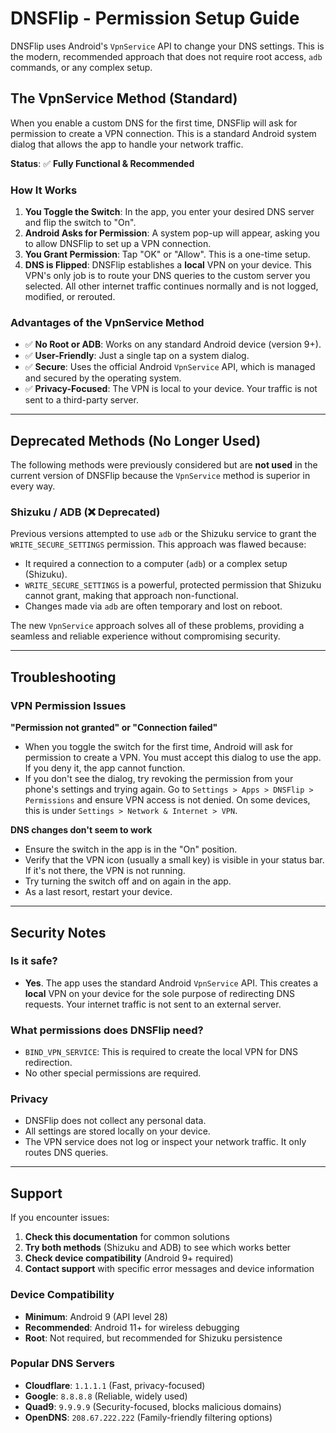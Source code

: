 # DNSFlip - Permission Setup Guide

DNSFlip uses Android's `VpnService` API to change your DNS settings. This is the modern, recommended approach that does not require root access, `adb` commands, or any complex setup.

## The VpnService Method (Standard)

When you enable a custom DNS for the first time, DNSFlip will ask for permission to create a VPN connection. This is a standard Android system dialog that allows the app to handle your network traffic.

**Status**: ✅ **Fully Functional & Recommended**

### How It Works
1.  **You Toggle the Switch**: In the app, you enter your desired DNS server and flip the switch to "On".
2.  **Android Asks for Permission**: A system pop-up will appear, asking you to allow DNSFlip to set up a VPN connection.
3.  **You Grant Permission**: Tap "OK" or "Allow". This is a one-time setup.
4.  **DNS is Flipped**: DNSFlip establishes a **local** VPN on your device. This VPN's only job is to route your DNS queries to the custom server you selected. All other internet traffic continues normally and is not logged, modified, or rerouted.

### Advantages of the VpnService Method
- ✅ **No Root or ADB**: Works on any standard Android device (version 9+).
- ✅ **User-Friendly**: Just a single tap on a system dialog.
- ✅ **Secure**: Uses the official Android `VpnService` API, which is managed and secured by the operating system.
- ✅ **Privacy-Focused**: The VPN is local to your device. Your traffic is not sent to a third-party server.

---

## Deprecated Methods (No Longer Used)

The following methods were previously considered but are **not used** in the current version of DNSFlip because the `VpnService` method is superior in every way.

### Shizuku / ADB (❌ Deprecated)

Previous versions attempted to use `adb` or the Shizuku service to grant the `WRITE_SECURE_SETTINGS` permission. This approach was flawed because:
-   It required a connection to a computer (`adb`) or a complex setup (Shizuku).
-   `WRITE_SECURE_SETTINGS` is a powerful, protected permission that Shizuku cannot grant, making that approach non-functional.
-   Changes made via `adb` are often temporary and lost on reboot.

The new `VpnService` approach solves all of these problems, providing a seamless and reliable experience without compromising security.

---

## Troubleshooting

### VPN Permission Issues

**"Permission not granted" or "Connection failed"**
- When you toggle the switch for the first time, Android will ask for permission to create a VPN. You must accept this dialog to use the app. If you deny it, the app cannot function.
- If you don't see the dialog, try revoking the permission from your phone's settings and trying again. Go to `Settings > Apps > DNSFlip > Permissions` and ensure VPN access is not denied. On some devices, this is under `Settings > Network & Internet > VPN`.

**DNS changes don't seem to work**
-   Ensure the switch in the app is in the "On" position.
-   Verify that the VPN icon (usually a small key) is visible in your status bar. If it's not there, the VPN is not running.
-   Try turning the switch off and on again in the app.
-   As a last resort, restart your device.

---

## Security Notes

### Is it safe?
-   **Yes**. The app uses the standard Android `VpnService` API. This creates a **local** VPN on your device for the sole purpose of redirecting DNS requests. Your internet traffic is not sent to an external server.

### What permissions does DNSFlip need?
-   `BIND_VPN_SERVICE`: This is required to create the local VPN for DNS redirection.
-   No other special permissions are required.

### Privacy
-   DNSFlip does not collect any personal data.
-   All settings are stored locally on your device.
-   The VPN service does not log or inspect your network traffic. It only routes DNS queries.

---

## Support

If you encounter issues:

1. **Check this documentation** for common solutions
2. **Try both methods** (Shizuku and ADB) to see which works better
3. **Check device compatibility** (Android 9+ required)
4. **Contact support** with specific error messages and device information

### Device Compatibility
- **Minimum**: Android 9 (API level 28)
- **Recommended**: Android 11+ for wireless debugging
- **Root**: Not required, but recommended for Shizuku persistence

### Popular DNS Servers
- **Cloudflare**: `1.1.1.1` (Fast, privacy-focused)
- **Google**: `8.8.8.8` (Reliable, widely used)
- **Quad9**: `9.9.9.9` (Security-focused, blocks malicious domains)
- **OpenDNS**: `208.67.222.222` (Family-friendly filtering options)
